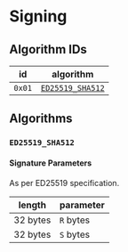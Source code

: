 # Signing

## Algorithm IDs

| id     | algorithm                           |
| ------ | ----------------------------------- |
| `0x01` | [`ED25519_SHA512`](#ed25519_sha512) |

## Algorithms

### `ED25519_SHA512`

#### Signature Parameters

As per ED25519 specification.

| length   | parameter |
| -------- | --------- |
| 32 bytes | `R` bytes |
| 32 bytes | `S` bytes |